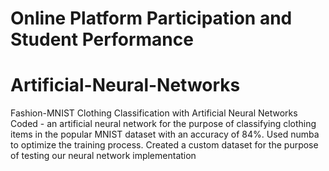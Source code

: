 # Online Platform Participation and Student Performance
# Artificial-Neural-Networks
Fashion-MNIST Clothing Classification with Artificial Neural Networks Coded - an artificial neural network for the purpose of classifying clothing items in the popular MNIST dataset with an accuracy of 84%. Used numba to optimize the training process. Created a custom dataset for the purpose of testing our neural network implementation

